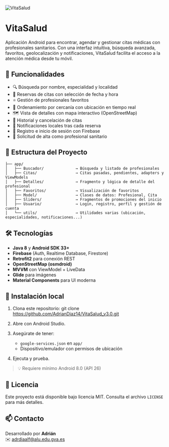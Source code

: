 ![VitaSalud](https://i.imgur.com/KhedDTg.jpeg)
# VitaSalud

Aplicación Android para encontrar, agendar y gestionar citas médicas con profesionales sanitarios. Con una interfaz intuitiva, búsqueda avanzada, favoritos, geolocalización y notificaciones, VitaSalud facilita el acceso a la atención médica desde tu móvil.

## 📲 Funcionalidades

- 🔍 Búsqueda por nombre, especialidad y localidad
- 📅 Reservas de citas con selección de fecha y hora
- ⭐ Gestión de profesionales favoritos
- 📍 Ordenamiento por cercanía con ubicación en tiempo real
- 🗺️ Vista de detalles con mapa interactivo (OpenStreetMap)
- 🧾 Historial y cancelación de citas
- 🔔 Notificaciones locales tras cada reserva
- 🔐 Registro e inicio de sesión con Firebase
- 📧 Solicitud de alta como profesional sanitario

## 🧱 Estructura del Proyecto
```text
├── app/
│   ├── Buscador/              → Búsqueda y listado de profesionales
│   ├── Citas/                 → Citas pasadas, pendientes, adapters y ViewModels
│   ├── Detalles/              → Fragmento y lógica de detalle del profesional
│   ├── Favoritos/             → Visualización de favoritos
│   ├── Model/                 → Clases de datos: Profesional, Cita
│   ├── Sliders/               → Fragmentos de promociones del inicio
│   ├── Usuario/               → Login, registro, perfil y gestión de cuenta
│   └── utils/                 → Utilidades varias (ubicación, especialidades, notificaciones...)
```


## 🛠️ Tecnologías

- **Java 8** y **Android SDK 33+**
- **Firebase** (Auth, Realtime Database, Firestore)
- **Retrofit2** para conexión REST
- **OpenStreetMap (osmdroid)**
- **MVVM** con ViewModel + LiveData
- **Glide** para imágenes
- **Material Components** para UI moderna

## 🚀 Instalación local

1. Clona este repositorio:
   git clone https://github.com/AdrianDiaz14/VitaSalud_v3.0.git

2. Abre con Android Studio.

3. Asegúrate de tener:
   - `google-services.json` en `app/`
   - Dispositivo/emulador con permisos de ubicación

4. Ejecuta y prueba.

> 💡 Requiere mínimo Android 8.0 (API 26)

## 📄 Licencia

Este proyecto está disponible bajo licencia MIT. Consulta el archivo `LICENSE` para más detalles.

## 📫 Contacto

Desarrollado por **Adrián**  
✉️ [adrdiaalf@alu.edu.gva.es](mailto:adrdiaalf@alu.edu.gva.es)




